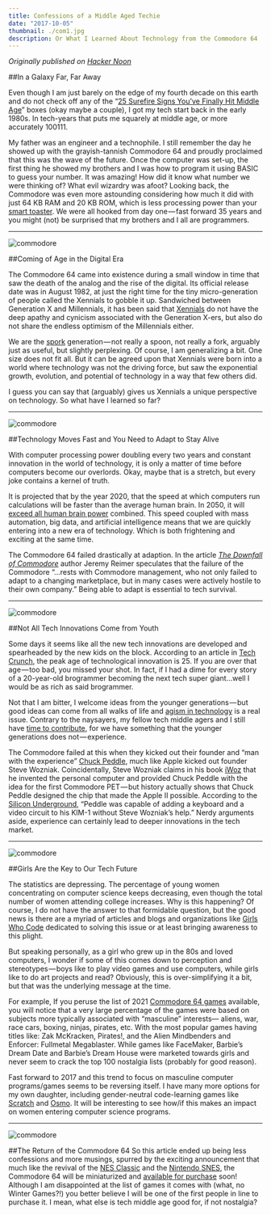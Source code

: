```yaml
---
title: Confessions of a Middle Aged Techie
date: "2017-10-05"
thumbnail: ./com1.jpg
description: Or What I Learned About Technology from the Commodore 64
---
```


<em class="published">Originally published on <a href="https://hackernoon.com/confessions-of-a-middle-aged-techie-21e704cda942" target="_blank">Hacker Noon</a></em>

##In a Galaxy Far, Far Away

Even though I am just barely on the edge of my fourth decade on this earth and do not check off any of the “<a href="http://www.huffingtonpost.com/2014/05/01/signs-of-middle-age_n_5234201.html" target="_blank">25 Surefire Signs You’ve Finally Hit Middle Age</a>” boxes (okay maybe a couple), I got my tech start back in the early 1980s. In tech-years that puts me squarely at middle age, or more accurately 100111.

My father was an engineer and a technophile. I still remember the day he showed up with the grayish-tannish Commodore 64 and proudly proclaimed that this was the wave of the future. Once the computer was set-up, the first thing he showed my brothers and I was how to program it using BASIC to guess your number. It was amazing! How did it know what number we were thinking of? What evil wizardry was afoot? Looking back, the Commodore was even more astounding considering how much it did with just 64 KB RAM and 20 KB ROM, which is less processing power than your <a href="https://www.engadget.com/2017/01/04/griffin-connects-your-toast-to-your-phone/" target="_blank">smart toaster</a>. We were all hooked from day one — fast forward 35 years and you might (not) be surprised that my brothers and I all are programmers.

<hr>
<div class="kg-card kg-image-card kg-width-medium">

![commodore](./com2.jpg)

</div>

##Coming of Age in the Digital Era

The Commodore 64 came into existence during a small window in time that saw the death of the analog and the rise of the digital. Its official release date was in August 1982, at just the right time for the tiny micro-generation of people called the Xennials to gobble it up. Sandwiched between Generation X and Millennials, it has been said that <a href="http://www.dailymail.co.uk/femail/article-4630930/Xennials-new-generation-born-1977-1983.html" target="_blank">Xennials</a> do not have the deep apathy and cynicism associated with the Generation X-ers, but also do not share the endless optimism of the Millennials either.

We are the <a href="https://en.wikipedia.org/wiki/Spork" target="_blank">spork</a> generation — not really a spoon, not really a fork, arguably just as useful, but slightly perplexing. Of course, I am generalizing a bit. One size does not fit all. But it can be agreed upon that Xennials were born into a world where technology was not the driving force, but saw the exponential growth, evolution, and potential of technology in a way that few others did.

I guess you can say that (arguably) gives us Xennials a unique perspective on technology. So what have I learned so far?

<hr>
<div class="kg-card kg-image-card kg-width-medium">

![commodore](./com3.jpg)

</div>

##Technology Moves Fast and You Need to Adapt to Stay Alive

With computer processing power doubling every two years and constant innovation in the world of technology, it is only a matter of time before computers become our overlords. Okay, maybe that is a stretch, but every joke contains a kernel of truth.

It is projected that by the year 2020, that the speed at which computers run calculations will be faster than the average human brain. In 2050, it will <a href="https://www.linkedin.com/pulse/technology-evolving-faster-than-our-ability-adapt-chris-hooper/" target="_blank">exceed all human brain power</a> combined. This speed coupled with mass automation, big data, and artificial intelligence means that we are quickly entering into a new era of technology. Which is both frightening and exciting at the same time.

The Commodore 64 failed drastically at adaption. In the article <a href="https://arstechnica.com/gaming/2017/01/a-history-of-the-amiga-part-10-the-downfall-of-commodore/" target="_blank"><em>The Downfall of Commodore</em></a> author Jeremy Reimer speculates that the failure of the Commodore “…rests with Commodore management, who not only failed to adapt to a changing marketplace, but in many cases were actively hostile to their own company.” Being able to adapt is essential to tech survival.

<hr>
<div class="kg-card kg-image-card kg-width-medium">

![commodore](./com4.jpg)

</div>

##Not All Tech Innovations Come from Youth

Some days it seems like all the new tech innovations are developed and spearheaded by the new kids on the block. According to an article in <a href="https://techcrunch.com/2011/04/30/internet-entrepreneurs-are-like-professional-athletes-they-peak-around-25/" target="_blank">Tech Crunch</a>, the peak age of technological innovation is 25. If you are over that age — too bad, you missed your shot. In fact, if I had a dime for every story of a 20-year-old brogrammer becoming the next tech super giant…well I would be as rich as said brogrammer.

Not that I am bitter, I welcome ideas from the younger generations — but good ideas can come from all walks of life and <a href="https://www.fastcompany.com/3051030/is-27-the-tech-worlds-new-middle-age" target="_blank">agism in technology</a> is a real issue. Contrary to the naysayers, my fellow tech middle agers and I still have <a href="https://www.washingtonpost.com/national/on-innovations/the-case-for-old-entrepreneurs/2011/12/02/gIQAulJ3KO_story.html" target="_blank">time to contribute</a>, for we have something that the younger generations does not — experience.

The Commodore failed at this when they kicked out their founder and “man with the experience” <a href="https://en.wikipedia.org/wiki/Chuck_Peddle" target="_blank">Chuck Peddle</a>, much like Apple kicked out founder Steve Wozniak. Coincidentally, Steve Wozniak claims in his book <a href="https://www.amazon.com/iWoz-Computer-Invented-Personal-Co-Founded/dp/0393330435" target="_blank">iWoz</a> that he invented the personal computer and provided Chuck Peddle with the idea for the first Commodore PET — but history actually shows that Chuck Peddle designed the chip that made the Apple II possible. According to the <a href="https://dfarq.homeip.net/steve-jobs-and-the-commodore-pet/" target="_blank">Silicon Underground</a>, “Peddle was capable of adding a keyboard and a video circuit to his KIM-1 without Steve Wozniak’s help.” Nerdy arguments aside, experience can certainly lead to deeper innovations in the tech market.

<hr>
<div class="kg-card kg-image-card kg-width-medium">

![commodore](./com5.png)

</div>

##Girls Are the Key to Our Tech Future

The statistics are depressing. The percentage of young women concentrating on computer science keeps decreasing, even though the total number of women attending college increases. Why is this happening? Of course, I do not have the answer to that formidable question, but the good news is there are a myriad of articles and blogs and organizations like <a href="https://girlswhocode.com/" data-href="https://girlswhocode.com/" target="_blank">Girls Who Code</a> dedicated to solving this issue or at least bringing awareness to this plight.

But speaking personally, as a girl who grew up in the 80s and loved computers, I wonder if some of this comes down to perception and stereotypes — boys like to play video games and use computers, while girls like to do art projects and read? Obviously, this is over-simplifying it a bit, but that was the underlying message at the time.

For example, If you peruse the list of 2021 <a href="https://en.wikipedia.org/wiki/List_of_Commodore_64_games" target="_blank">Commodore 64 games</a> available, you will notice that a very large percentage of the games were based on subjects more typically associated with “masculine” interests— aliens, war, race cars, boxing, ninjas, pirates, etc. With the most popular games having titles like: Zak McKracken, Pirates!, and the Alien Mindbenders and Enforcer: Fullmetal Megablaster. While games like FaceMaker, Barbie’s Dream Date and Barbie’s Dream House were marketed towards girls and never seem to crack the top 100 nostalgia lists (probably for good reason).

Fast forward to 2017 and this trend to focus on masculine computer programs/games seems to be reversing itself. I have many more options for my own daughter, including gender-neutral code-learning games like <a href="https://scratch.mit.edu/" target="_blank">Scratch</a> and <a href="https://www.playosmo.com/en/" target="_blank">Osmo</a>. It will be interesting to see how/if this makes an impact on women entering computer science programs.

<hr>
<div class="kg-card kg-image-card kg-width-medium">

![commodore](./com6.png)

</div>

##The Return of the Commodore 64
So this article ended up being less confessions and more musings, spurred by the exciting announcement that much like the revival of the <a href="https://www.fatherly.com/gear/video-games-gear/the-nintendo-classic-is-finally-coming-back-to-stores/" target="_blank">NES Classic</a> and the <a href="https://www.fatherly.com/gear/nintendos-super-nes-classic-finally-hits-stores-tonight-at-midnight/" target="_blank">Nintendo SNES</a>, the Commodore 64 will be miniaturized and <a href="https://thec64.com/" data-href="https://thec64.com/" target="_blank">available for purchase</a> soon! Although I am disappointed at the list of games it comes with (what, no Winter Games?!) you better believe I will be one of the first people in line to purchase it. I mean, what else is tech middle age good for, if not nostalgia?
